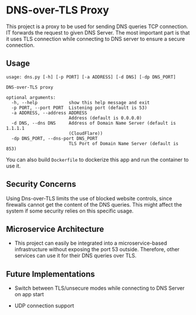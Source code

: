 # DNS-over-TLS Proxy

This project is a proxy to be used for sending DNS queries TCP connection. IT forwards the request to given DNS Server. The most important part is that it uses TLS connection while connecting to DNS server to ensure a secure connection.

## Usage

```
usage: dns.py [-h] [-p PORT] [-a ADDRESS] [-d DNS] [-dp DNS_PORT]

DNS-over-TLS proxy

optional arguments:
  -h, --help            show this help message and exit
  -p PORT, --port PORT  Listening port (default is 53)
  -a ADDRESS, --address ADDRESS
                        Address (default is 0.0.0.0)
  -d DNS, --dns DNS     Address of Domain Name Server (default is 1.1.1.1
                        (CloudFlare))
  -dp DNS_PORT, --dns-port DNS_PORT
                        TLS Port of Domain Name Server (default is 853)
```

You can also build `Dockerfile` to dockerize this app and run the container to use it.

## Security Concerns

Using Dns-over-TLS limits the use of blocked website controls, since firewalls cannot get the content of the DNS queries. This might affect the system if some security relies on this specific usage.

## Microservice Architecture

- This project can easily be integrated into a microservice-based infrastructure without exposing the port 53 outside. Therefore, other services can use it for their DNS queries over TLS. 

## Future Implementations

- Switch between TLS/unsecure modes while connecting to DNS Server on app start

- UDP connection support